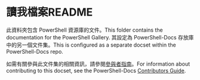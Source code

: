 # <a name="readme"></a><span data-ttu-id="67a07-101">讀我檔案</span><span class="sxs-lookup"><span data-stu-id="67a07-101">README</span></span>

<span data-ttu-id="67a07-102">此資料夾包含 PowerShell 資源庫的文件。</span><span class="sxs-lookup"><span data-stu-id="67a07-102">This folder contains the documentation for the PowerShell Gallery.</span></span>
<span data-ttu-id="67a07-103">其設定為 PowerShell-Docs 存放庫中的另一個文件集。</span><span class="sxs-lookup"><span data-stu-id="67a07-103">This is configured as a separate docset within the PowerShell-Docs repo.</span></span>

<span data-ttu-id="67a07-104">如需有關參與此文件集的相關資訊，請參閱[參與者指南](https://github.com/PowerShell/PowerShell-Docs/blob/staging/CONTRIBUTING.md)。</span><span class="sxs-lookup"><span data-stu-id="67a07-104">For information about contributing to this docset, see the PowerShell-Docs [Contributors Guide](https://github.com/PowerShell/PowerShell-Docs/blob/staging/CONTRIBUTING.md).</span></span>
